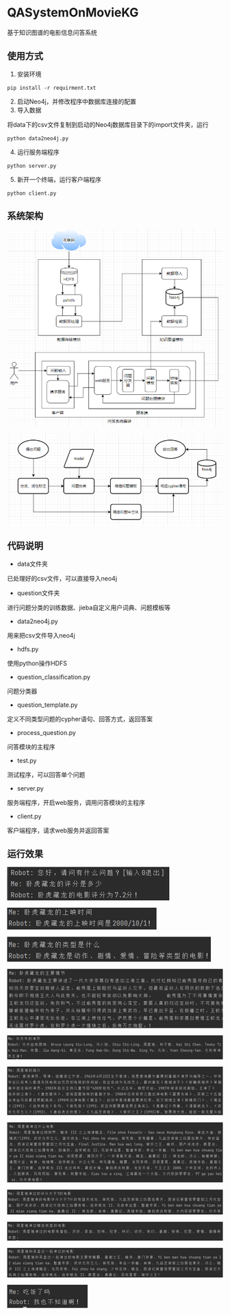# QASystemOnMovieKG
基于知识图谱的电影信息问答系统

## 使用方式

1. 安装环境

```shell
pip install -r requirment.txt
```

2. 启动Neo4j，并修改程序中数据库连接的配置
3. 导入数据

将data下的csv文件复制到启动的Neo4j数据库目录下的import文件夹，运行

```shell
python data2neo4j.py
```

4. 运行服务端程序

```shell
python server.py
```

5. 新开一个终端，运行客户端程序

```shell
python client.py
```

## 系统架构

![image-20210511233636618](README.assets/image-20210511233636618.png)



![image-20210511233711643](README.assets/image-20210511233711643.png)

## 代码说明

- data文件夹

已处理好的csv文件，可以直接导入neo4j

- question文件夹

进行问题分类的训练数据、jieba自定义用户词典、问题模板等

- data2neo4j.py

用来把csv文件导入neo4j

- hdfs.py

使用python操作HDFS

- question_classification.py

问题分类器

- question_template.py

定义不同类型问题的cypher语句、回答方式，返回答案

- process_question.py

问答模块的主程序

- test.py

测试程序，可以回答单个问题

- server.py

服务端程序，开启web服务，调用问答模块的主程序

- client.py

客户端程序，请求web服务并返回答案

## 运行效果

![image-20210511234330479](README.assets/image-20210511234330479.png)

![image-20210511234341207](README.assets/image-20210511234341207.png)

![image-20210511234349972](README.assets/image-20210511234349972.png)

![image-20210511234356462](README.assets/image-20210511234356462.png)

![image-20210511234403536](README.assets/image-20210511234403536.png)

![image-20210511234408587](README.assets/image-20210511234408587.png)

![image-20210511234415059](README.assets/image-20210511234415059.png)

![image-20210511234420295](README.assets/image-20210511234420295.png)

![image-20210511234429359](README.assets/image-20210511234429359.png)

![image-20210511234437679](README.assets/image-20210511234437679.png)

![image-20210511234443170](README.assets/image-20210511234443170.png)



